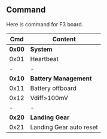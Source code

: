 ## Command

Here is command for F3 board.

Cmd|Content
-|-
**0x00**|**System**
0x01|Heartbeat
-|-
**0x10**|**Battery Management**
0x11|Battery offboard
0x12|Vdiff>100mV
-|-
**0x20**|**Landing Gear**
0x21|Landing Gear auto reset